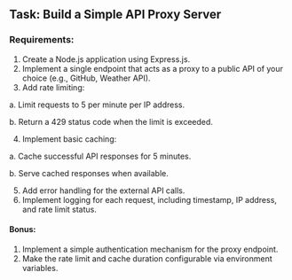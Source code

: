 ## Task: Build a Simple API Proxy Server


### Requirements:

1. Create a Node.js application using Express.js.
2. Implement a single endpoint that acts as a proxy to a public API of your choice (e.g.,
GitHub, Weather API).
3. Add rate limiting:

a. Limit requests to 5 per minute per IP address.

b. Return a 429 status code when the limit is exceeded.

4. Implement basic caching:

a. Cache successful API responses for 5 minutes.

b. Serve cached responses when available.

5. Add error handling for the external API calls.
6. Implement logging for each request, including timestamp, IP address, and rate limit
status.


#### Bonus:

1. Implement a simple authentication mechanism for the proxy endpoint.
2. Make the rate limit and cache duration configurable via environment variables.
